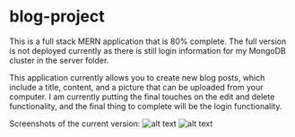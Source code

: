 # blog-project
This is a full stack MERN application that is 80% complete. The full version is not deployed currently as there is still login information for my MongoDB cluster in the server folder. 

This application currently allows you to create new blog posts, which include a title, content, and a picture that can be uploaded from your computer. I am currently putting the final touches on the edit and delete functionality, and the final thing to complete will be the login functionality.

Screenshots of the current version:
![alt text](https://ibb.co/Ns70zrk)
![alt text](https://ibb.co/Ns70zrk)
